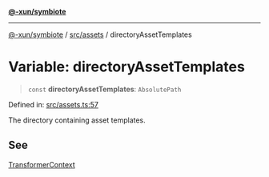 [**@-xun/symbiote**](../../../README.md)

***

[@-xun/symbiote](../../../README.md) / [src/assets](../README.md) / directoryAssetTemplates

# Variable: directoryAssetTemplates

> `const` **directoryAssetTemplates**: `AbsolutePath`

Defined in: [src/assets.ts:57](https://github.com/Xunnamius/symbiote/blob/0240ff85261f41befe2983f7e894edff74495bad/src/assets.ts#L57)

The directory containing asset templates.

## See

[TransformerContext](../type-aliases/TransformerContext.md)
